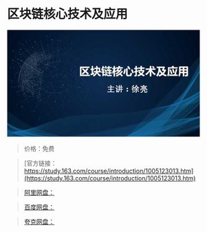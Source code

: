 # 区块链核心技术及应用

![img](../../../assets/study163/free/d487d9ae-2a5b-42a4-88e7-0bc03c07179d.jpg)

> 价格：免费

> [官方链接：https://study.163.com/course/introduction/1005123013.htm](https://study.163.com/course/introduction/1005123013.htm)

> [阿里网盘：]()

> [百度网盘：]()

> [夸克网盘：]()
